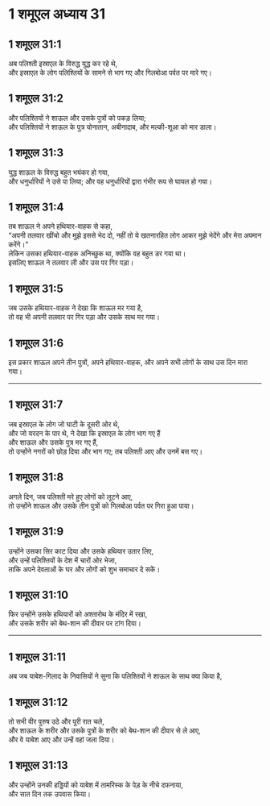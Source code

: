 # 1 शमूएल अध्याय 31

## 1 शमूएल 31:1

अब पलिश्ती इस्राएल के विरुद्ध युद्ध कर रहे थे,  
और इस्राएल के लोग पलिश्तियों के सामने से भाग गए और गिलबोआ पर्वत पर मारे गए।

## 1 शमूएल 31:2

और पलिश्तियों ने शाऊल और उसके पुत्रों को पकड़ लिया;  
और पलिश्तियों ने शाऊल के पुत्र योनातान, अबीनादाब, और मल्की-शूआ को मार डाला।

## 1 शमूएल 31:3

युद्ध शाऊल के विरुद्ध बहुत भयंकर हो गया,  
और धनुर्धारियों ने उसे पा लिया; और वह धनुर्धारियों द्वारा गंभीर रूप से घायल हो गया।

## 1 शमूएल 31:4

तब शाऊल ने अपने हथियार-वाहक से कहा,  
“अपनी तलवार खींचो और मुझे इससे भेद दो, नहीं तो ये खतनारहित लोग आकर मुझे भेदेंगे और मेरा अपमान करेंगे।”  
लेकिन उसका हथियार-वाहक अनिच्छुक था, क्योंकि वह बहुत डर गया था।  
इसलिए शाऊल ने तलवार ली और उस पर गिर पड़ा।

## 1 शमूएल 31:5

जब उसके हथियार-वाहक ने देखा कि शाऊल मर गया है,  
तो वह भी अपनी तलवार पर गिर पड़ा और उसके साथ मर गया।

## 1 शमूएल 31:6

इस प्रकार शाऊल अपने तीन पुत्रों, अपने हथियार-वाहक, और अपने सभी लोगों के साथ उस दिन मारा गया।

---

## 1 शमूएल 31:7

जब इस्राएल के लोग जो घाटी के दूसरी ओर थे,  
और जो यरदन के पार थे, ने देखा कि इस्राएल के लोग भाग गए हैं  
और शाऊल और उसके पुत्र मर गए हैं,  
तो उन्होंने नगरों को छोड़ दिया और भाग गए; तब पलिश्ती आए और उनमें बस गए।

## 1 शमूएल 31:8

अगले दिन, जब पलिश्ती मरे हुए लोगों को लूटने आए,  
तो उन्होंने शाऊल और उसके तीन पुत्रों को गिलबोआ पर्वत पर गिरा हुआ पाया।

## 1 शमूएल 31:9

उन्होंने उसका सिर काट दिया और उसके हथियार उतार लिए,  
और उन्हें पलिश्तियों के देश में चारों ओर भेजा,  
ताकि अपने देवताओं के घर और लोगों को शुभ समाचार दे सकें।

## 1 शमूएल 31:10

फिर उन्होंने उसके हथियारों को अश्तारोथ के मंदिर में रखा,  
और उसके शरीर को बेथ-शान की दीवार पर टांग दिया।

---

## 1 शमूएल 31:11

अब जब याबेश-गिलाद के निवासियों ने सुना कि पलिश्तियों ने शाऊल के साथ क्या किया है,

## 1 शमूएल 31:12

तो सभी वीर पुरुष उठे और पूरी रात चले,  
और शाऊल के शरीर और उसके पुत्रों के शरीर को बेथ-शान की दीवार से ले आए,  
और वे याबेश आए और उन्हें वहां जला दिया।

## 1 शमूएल 31:13

और उन्होंने उनकी हड्डियों को याबेश में तामरिस्क के पेड़ के नीचे दफनाया,  
और सात दिन तक उपवास किया।
